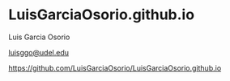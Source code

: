# LuisGarciaOsorio.github.io

Luis Garcia Osorio

luisggo@udel.edu

https://github.com/LuisGarciaOsorio/LuisGarciaOsorio.github.io
